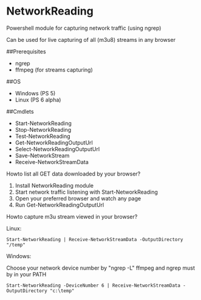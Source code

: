 # NetworkReading
Powershell module for capturing network traffic (using ngrep)

Can be used for live capturing of all (m3u8) streams in any browser

##Prerequisites
- ngrep
- ffmpeg (for streams capturing)

##OS
- Windows (PS 5)
- Linux (PS 6 alpha)

##Cmdlets
- Start-NetworkReading
- Stop-NetworkReading
- Test-NetworkReading
- Get-NetworkReadingOutputUrl
- Select-NetworkReadingOutputUrl
- Save-NetworkStream
- Receive-NetworkStreamData


Howto list all GET data downloaded by your browser?

1. Install NetworkReading module
2. Start network traffic listening with Start-NetworkReading 
3. Open your preferred browser and watch any page
4. Run Get-NetworkReadingOutputUrl 


Howto capture m3u stream viewed in your browser?

Linux:

    Start-NetworkReading | Receive-NetworkStreamData -OutputDirectory "/temp"

Windows: 

Choose your network device number by "ngrep -L"
ffmpeg and ngrep must by in your PATH

    Start-NetworkReading -DeviceNumber 6 | Receive-NetworkStreamData -OutputDirectory "c:\temp"

    
    
    
    